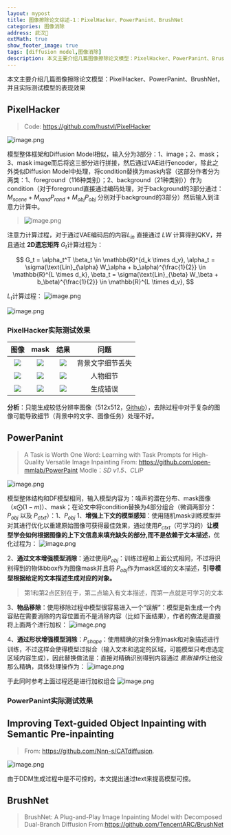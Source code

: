 ```yaml
---
layout: mypost
title: 图像擦除论文综述-1：PixelHacker、PowerPanint、BrushNet
categories: 图像消除
address: 武汉🏯
extMath: true
show_footer_image: true
tags: [diffusion model,图像消除]
description: 本文主要介绍几篇图像擦除论文模型：PixelHacker、PowerPanint、BrushNet，并且实际测试模型的表现效果
---
```


本文主要介绍几篇图像擦除论文模型：PixelHacker、PowerPanint、BrushNet，并且实际测试模型的表现效果

## PixelHacker
> Code: https://github.com/hustvl/PixelHacker

![image.png](https://s2.loli.net/2025/06/10/3KdhUoctrVQWGeM.png)

模型整体框架和Diffusion Model相似，输入分为3部分：1、image；2、mask；3、mask image而后将这三部分进行拼接，然后通过VAE进行encoder，除此之外类似Diffusion Model中处理，将condition替换为mask内容（这部分作者分为两类：1、foreground（116种类别）；2、background（21种类别））作为condition（对于foreground直接通过编码处理，对于background的3部分通过：$M_{scene}+M_{rand}P_{rand}+M_{obj}P_{obj}$ 分别对于background的3部分）然后输入到注意力计算中。
>  ![image.png](https://s2.loli.net/2025/06/10/D9Shb576e2frMKA.png)

注意力计算过程，对于通过VAE编码后的内容$L_{in}$ 直接通过 $LW$ 计算得到QKV，并且通过 **2D遗忘矩阵** $G_t$计算过程为：

$$
G_t = \alpha_t^T \beta_t \in \mathbb{R}^{d_k \times d_v},
\alpha_t = \sigma(\text{Lin}_{\alpha} W_\alpha + b_\alpha)^{\frac{1}{2}} \in \mathbb{R}^{L \times d_k},
\beta_t = \sigma(\text{Lin}_{\beta} W_\beta + b_\beta)^{\frac{1}{2}} \in \mathbb{R}^{L \times d_v},
$$

$L_t$计算过程：
![image.png](https://s2.loli.net/2025/06/10/HWfxvCbn84wmqIX.png)

![image.png](https://s2.loli.net/2025/06/10/CKLrSuH92AdQ8sT.png)


### PixelHacker实际测试效果

| 图像 | mask | 结果 | 问题 |
|:----:|:----:|:----:|:----:|
|![](https://s2.loli.net/2025/06/12/h7xVajLg8efMXQT.jpg)|![](https://s2.loli.net/2025/06/12/XmGYjFpBPqwdZQ6.jpg)|![](https://s2.loli.net/2025/06/12/R4XBDtxCjiwkFyJ.jpg)| 背景文字细节丢失|
|![](https://s2.loli.net/2025/06/12/TouZPRzy39YsFMi.jpg)|![](https://s2.loli.net/2025/06/12/c3GQJdtZ2RBq5UL.jpg)|![](https://s2.loli.net/2025/06/12/LhidUpHCAe5u8lk.jpg)|人物细节|
|![](https://s2.loli.net/2025/06/12/TouZPRzy39YsFMi.jpg)|![](https://s2.loli.net/2025/06/12/QzmnBwrSTVZAgPu.jpg)|![](https://s2.loli.net/2025/06/12/xskuWLEhKNtCpwF.jpg)| 生成错误|


**分析**：只能生成较低分辨率图像（512x512，[Github](https://github.com/hustvl/PixelHacker/issues/7)），去除过程中对于复杂的图像可能导致细节（背景中的文字、图像任务）处理不好。

## PowerPanint
> A Task is Worth One Word: Learning with Task Prompts for High-Quality Versatile Image Inpainting
> From: https://github.com/open-mmlab/PowerPaint
> Modle：*SD v1.5、CLIP*

![image.png](https://s2.loli.net/2025/06/11/aAGSmlNsMkFtveB.png)

模型整体结构和DF模型相同，输入模型内容为：噪声的潜在分布、mask图像（$x \bigodot (1-m)$）、mask；在论文中将condition替换为4部分组合（微调两部分：$P_{obj}$ 以及 $P_{ctxt}$）：1、$P_{obj}$
1、**增强上下文的模型感知**：使用随机mask训练模型并对其进行优化以重建原始图像可获得最佳效果，通过使用$P_{ctxt}$（可学习的）**让模型学会如何根据图像的上下文信息来填充缺失的部分,而不是依赖于文本描述**，优化过程为：
![image.png](https://s2.loli.net/2025/06/11/Ah4B6KwzTG2f3ek.png)

2、**通过文本增强模型消除**：通过使用$P_{obj}$：训练过程和上面公式相同，不过将识别得到的物体bbox作为图像mask并且将 $P_{obj}$作为mask区域的文本描述，**引导模型根据给定的文本描述生成对应的对象。**
> 第1和第2点区别在于，第二点输入有文本描述，而第一点就是可学习的文本

3、**物品移除**：使用移除过程中模型很容易进入一个“误解”：模型是新生成一个内容贴在需要消除的内容位置而不是消除内容（比如下面结果），作者的做法是直接将上面两个进行加权：
![image.png](https://s2.loli.net/2025/06/11/iWAVJFUD6P2B8xL.png)

4、**通过形状增强模型消除**：$P_{shape}$：使用精确的对象分割mask和对象描述进行训练，不过这样会使得模型过拟合（输入文本和选定的区域，可能模型只考虑选定区域内容生成），因此替换做法是：直接对精确识别得到内容通过 *膨胀操作*让他没那么精确，具体处理操作为：
![image.png](https://s2.loli.net/2025/06/12/udOaUm5yb17L4tW.png)

于此同时参考上面过程还是进行加权组合
![image.png](https://s2.loli.net/2025/06/12/xGHQwX1aSCz3WdU.png)

### PowerPanint实际测试效果


## Improving Text-guided Object Inpainting with Semantic Pre-inpainting
> From: https://github.com/Nnn-s/CATdiffusion.

![image.png](https://s2.loli.net/2025/06/12/UjBkJedqNypub67.png)

由于DDM生成过程中是不可控的，本文提出通过text来提高模型可控。

## BrushNet
> BrushNet: A Plug-and-Play Image Inpainting Model with Decomposed Dual-Branch Diffusion
> From:https://github.com/TencentARC/BrushNet

